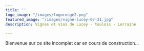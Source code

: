 ```yaml
---
title: ''
logo_image: "/images/logorouge2.png"
featured_image: "/images/vigne-lucey-07-21.jpg"
description: Vignes et vins de Lucey - toulois - Lorraine

---
```

Bienvenue sur ce site incomplet car en cours de construction...